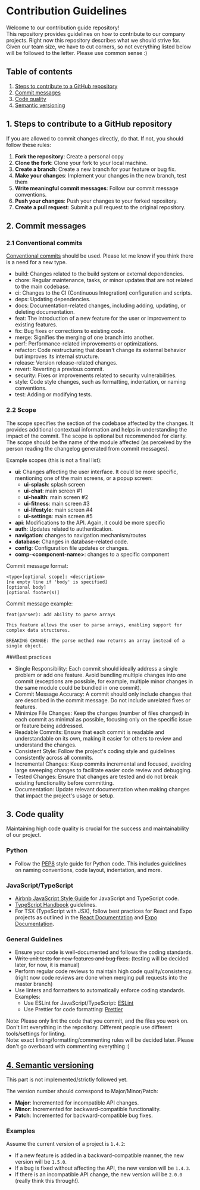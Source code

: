 # Contribution Guidelines

Welcome to our contribution guide repository!  
This repository provides guidelines on how to contribute to our company projects.
Right now this repository describes what we should strive for. Given our team size, we have to cut corners, so not everything listed below will be followed to the letter. Please use common sense :)

## Table of contents
1. [Steps to contribute to a GitHub repository](#1-steps-to-contribute-to-a-github-repository)
2. [Commit messages](#2-commit-messages)
3. [Code quality](#3-code-quality)
4. [Semantic versioning](#4-semantic-versioning)

## 1. Steps to contribute to a GitHub repository
If you are allowed to commit changes directly, do that. If not, you should follow these rules:  
  
1. **Fork the repository**: Create a personal copy
2. **Clone the fork**: Clone your fork to your local machine.
3. **Create a branch**: Create a new branch for your feature or bug fix.
4. **Make your changes**: Implement your changes in the new branch, test them
5. **Write meaningful commit messages**: Follow our commit message conventions.
6. **Push your changes**: Push your changes to your forked repository.
7. **Create a pull request**: Submit a pull request to the original repository.

## 2. Commit messages
### 2.1 Conventional commits
[Conventional commits](https://www.conventionalcommits.org/en/v1.0.0/) should be used.
Please let me know if you think there is a need for a new type.  
* build: Changes related to the build system or external dependencies.
* chore: Regular maintenance, tasks, or minor updates that are not related to the main codebase.
* ci: Changes to the CI (Continuous Integration) configuration and scripts.
* deps: Updating dependencies.
* docs: Documentation-related changes, including adding, updating, or deleting documentation.
* feat: The introduction of a new feature for the user or improvement to existing features.
* fix: Bug fixes or corrections to existing code.
* merge: Signifies the merging of one branch into another.
* perf: Performance-related improvements or optimizations.
* refactor: Code restructuring that doesn't change its external behavior but improves its internal structure.
* release: Version release-related changes.
* revert: Reverting a previous commit.
* security: Fixes or improvements related to security vulnerabilities.
* style: Code style changes, such as formatting, indentation, or naming conventions.
* test: Adding or modifying tests.  

### 2.2 Scope
The scope specifies the section of the codebase affected by the changes. It provides additional contextual information and helps in understanding the impact of the commit. The scope is optional but recommended for clarity.
The scope should be the name of the module affected (as perceived by the person reading the changelog generated from commit messages).

Example scopes (this is not a final list):
- **ui**: Changes affecting the user interface. It could be more specific, mentioning one of the main screens, or a popup screen:
  - **ui-splash**: splash screen
  - **ui-chat**: main screen #1
  - **ui-health**: main screen #2
  - **ui-fitness**: main screen #3
  - **ui-lifestyle**: main screen #4
  - **ui-settings**: main screen #5
- **api**: Modifications to the API. Again, it could be more specific
- **auth**: Updates related to authentication.
- **navigation**: changes to navigation mechanism/routes
- **database**: Changes in database-related code.
- **config**: Configuration file updates or changes.
- **comp-&lt;component-name&gt;**: changes to a specific component

Commit message format:
```
<type>[optional scope]: <description>
[ne empty line if 'body' is specified]
[optional body]
[optional footer(s)]
```

Commit message example:  
```
feat(parser): add ability to parse arrays

This feature allows the user to parse arrays, enabling support for complex data structures.

BREAKING CHANGE: The parse method now returns an array instead of a single object.
```

###Best practices
* Single Responsibility: Each commit should ideally address a single problem or add one feature. Avoid bundling multiple changes into one commit (exceptions are possible, for example, multiple minor changes in the same module could be bundled in one commit).
* Commit Message Accuracy: A commit should only include changes that are described in the commit message. Do not include unrelated fixes or features.
* Minimize File Changes: Keep the changes (number of files changed) in each commit as minimal as possible, focusing only on the specific issue or feature being addressed.
* Readable Commits: Ensure that each commit is readable and understandable on its own, making it easier for others to review and understand the changes.
* Consistent Style: Follow the project's coding style and guidelines consistently across all commits.
* Incremental Changes: Keep commits incremental and focused, avoiding large sweeping changes to facilitate easier code review and debugging.
* Tested Changes: Ensure that changes are tested and do not break existing functionality before committing.
* Documentation: Update relevant documentation when making changes that impact the project's usage or setup.

## 3. Code quality
Maintaining high code quality is crucial for the success and maintainability of our project.

### Python
* Follow the [PEP8](https://pep8.org/) style guide for Python code. This includes guidelines on naming conventions, code layout, indentation, and more.

### JavaScript/TypeScript
* [Airbnb JavaScript Style Guide](https://github.com/airbnb/javascript) for JavaScript and TypeScript code.
* [TypeScript Handbook](https://www.typescriptlang.org/docs/handbook/intro.html) guidelines.
* For TSX (TypeScript with JSX), follow best practices for React and Expo projects as outlined in the [React Documentation](https://reactjs.org/docs/getting-started.html) and [Expo Documentation](https://docs.expo.dev/).

### General Guidelines
* Ensure your code is well-documented and follows the coding standards.
* ~~Write unit tests for new features and bug fixes.~~	(testing will be decided later, for now, it is manual)
* Perform regular code reviews to maintain high code quality/consistency. (right now code reviews are done when merging pull requests into the master branch)
* Use linters and formatters to automatically enforce coding standards. Examples:
  - Use ESLint for JavaScript/TypeScript: [ESLint](https://eslint.org/)
  - Use Prettier for code formatting: [Prettier](https://prettier.io/)

Note: Please only lint the code that you commit, and the files you work on. Don't lint everything in the repository. Different people use different tools/settings for linting.  
Note: exact linting/formatting/commenting rules will be decided later. Please don't go overboard with commenting everything :)

## [4. Semantic versioning](https://semver.org/) 
This part is not implemented/strictly followed yet.  
  
The version number should correspond to Major/Minor/Patch:  
- **Major**: Incremented for incompatible API changes.
- **Minor**: Incremented for backward-compatible functionality.
- **Patch**: Incremented for backward-compatible bug fixes.

### Examples
Assume the current version of a project is `1.4.2`:  
- If a new feature is added in a backward-compatible manner, the new version will be `1.5.0`.
- If a bug is fixed without affecting the API, the new version will be `1.4.3`.
- If there is an incompatible API change, the new version will be `2.0.0` (really think this through!).

